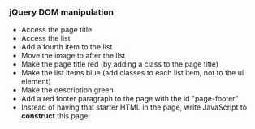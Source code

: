 ### jQuery DOM manipulation

* Access the page title
* Access the list
* Add a fourth item to the list
* Move the image to after the list
* Make the page title red (by adding a class to the page title)
* Make the list items blue (add classes to each list item, not to the ul element)
* Make the description green
* Add a red footer paragraph to the page with the id "page-footer"
* Instead of having that starter HTML in the page, write JavaScript to **construct** this page
